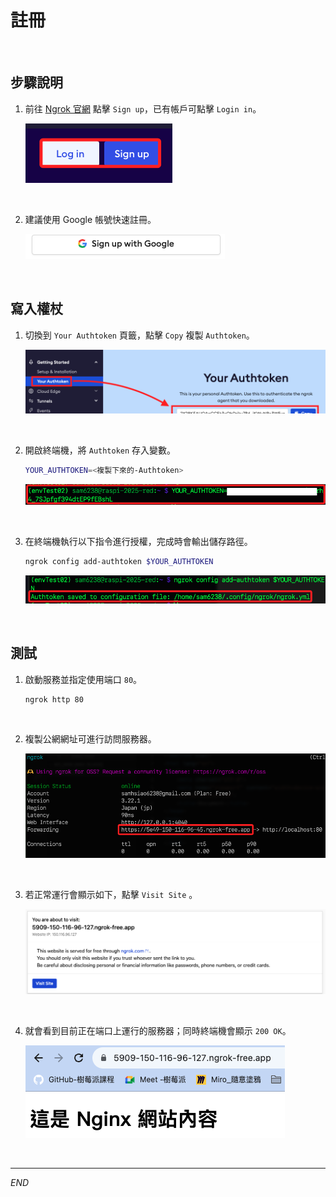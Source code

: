 # 註冊

<br>

## 步驟說明

1. 前往 [Ngrok 官網](https://ngrok.com/) 點擊 `Sign up`，已有帳戶可點擊 `Login in`。

    ![](images/img_32.png)

<br>

2. 建議使用 Google 帳號快速註冊。

    ![](images/img_33.png)

<br>

## 寫入權杖

1. 切換到 `Your Authtoken` 頁籤，點擊 `Copy` 複製 `Authtoken`。

    ![](images/img_31.png)

<br>

2. 開啟終端機，將 `Authtoken` 存入變數。

    ```bash
    YOUR_AUTHTOKEN=<複製下來的-Authtoken>
    ```

    ![](images/img_167.png)

<br>

3. 在終端機執行以下指令進行授權，完成時會輸出儲存路徑。

    ```bash
    ngrok config add-authtoken $YOUR_AUTHTOKEN
    ```

    ![](images/img_118.png)

<br>

## 測試

1. 啟動服務並指定使用端口 `80`。

    ```bash
    ngrok http 80
    ```

<br>

2. 複製公網網址可進行訪問服務器。

    ![](images/img_140.png)

<br>

3. 若正常運行會顯示如下，點擊 `Visit Site` 。

    ![](images/img_96.png)

<br>

4. 就會看到目前正在端口上運行的服務器；同時終端機會顯示 `200 OK`。

    ![](images/img_97.png)

<br>

___

_END_